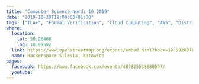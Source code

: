 ```yaml
---
title: "Computer Science Nerdz 10.2019"
date: "2019-10-30T18:00:00+01:00"
tags: ["TLA+", "Formal Verification", "Cloud Computing", "AWS", "Distributed Systems"]
where:
  location:
    lat: 50.26408
    lng: 18.99592
  link: https://www.openstreetmap.org/export/embed.html?bbox=18.992807865142826%2C50.263001078887285%2C18.998993039131168%2C50.265159763081904&layer=mapnik&marker=50.264079575913314%2C18.995900452136993
  name: Hackerspace Silesia, Katowice
pages:
  facebook: https://www.facebook.com/events/487825538680567/
  youtube:
---
```


<section>
  <schedule>
    <person-profile
      avatar="wojciech_gawronski.jpg"
      name="Wojciech Gawronski"
      bio="Principal Cloud Architect at Pattern Match"
      title="Why Amazon Chose TLA+"
      abstract="Since 2011, engineers at Amazon have been using TLA+ to help solve difficult design problems in critical systems. A set of whitepapers that we will analyze describe the reasons why we chose TLA+ instead of other methods, and areas in which we would welcome further progress."
      social='{ "twitter": "https://twitter.com/afronski", "github": "https://github.com/afronski", "linkedin": "https://www.linkedin.com/in/afronski", "facebook": "https://www.facebook.com/afronski", "www": "http://afronski.pl" }'>
    </person-profile>
  </schedule>
</section>
